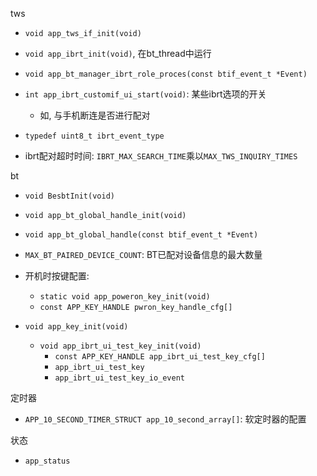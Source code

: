 tws

* `void app_tws_if_init(void)`
* `void app_ibrt_init(void)`, 在bt_thread中运行
* `void app_bt_manager_ibrt_role_proces(const btif_event_t *Event)`
* `int app_ibrt_customif_ui_start(void)`: 某些ibrt选项的开关
  * 如, 与手机断连是否进行配对
* `typedef uint8_t ibrt_event_type`

* ibrt配对超时时间: `IBRT_MAX_SEARCH_TIME`乘以`MAX_TWS_INQUIRY_TIMES`

bt

* `void BesbtInit(void)`
* `void app_bt_global_handle_init(void)`
* `void app_bt_global_handle(const btif_event_t *Event)`
* `MAX_BT_PAIRED_DEVICE_COUNT`: BT已配对设备信息的最大数量

* 开机时按键配置: 
  * `static void app_poweron_key_init(void)`
  * `const APP_KEY_HANDLE pwron_key_handle_cfg[]`
* `void app_key_init(void)`
  * `void app_ibrt_ui_test_key_init(void)`
    * `const APP_KEY_HANDLE app_ibrt_ui_test_key_cfg[]`
    * `app_ibrt_ui_test_key`
    * `app_ibrt_ui_test_key_io_event`

定时器

* `APP_10_SECOND_TIMER_STRUCT app_10_second_array[]`: 软定时器的配置

状态

* `app_status`
